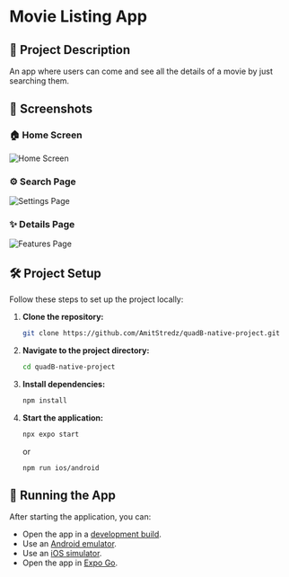 # Movie Listing App

## 📖 Project Description

An app where users can come and see all the details of a movie by just searching them.

## 📸 Screenshots

### 🏠 Home Screen
![Home Screen](./assets/screenshots/img1.jpeg)

### ⚙️ Search Page
![Settings Page](./assets/screenshots/img3.jpeg)

### ✨ Details Page
![Features Page](./assets/screenshots/img4.jpeg)


## 🛠️ Project Setup

Follow these steps to set up the project locally:

1. **Clone the repository:**
   ```bash
   git clone https://github.com/AmitStredz/quadB-native-project.git
   ```

2. **Navigate to the project directory:**
   ```bash
   cd quadB-native-project
   ```

3. **Install dependencies:**
   ```bash
   npm install
   ```

4. **Start the application:**
   ```bash
   npx expo start
   ```
   or
   ```
   npm run ios/android
   ```

## 🚀 Running the App

After starting the application, you can:

- Open the app in a [development build](https://docs.expo.dev/develop/development-builds/introduction/).
- Use an [Android emulator](https://docs.expo.dev/workflow/android-studio-emulator/).
- Use an [iOS simulator](https://docs.expo.dev/workflow/ios-simulator/).
- Open the app in [Expo Go](https://expo.dev/go).


